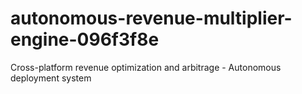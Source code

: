 # autonomous-revenue-multiplier-engine-096f3f8e
Cross-platform revenue optimization and arbitrage - Autonomous deployment system

